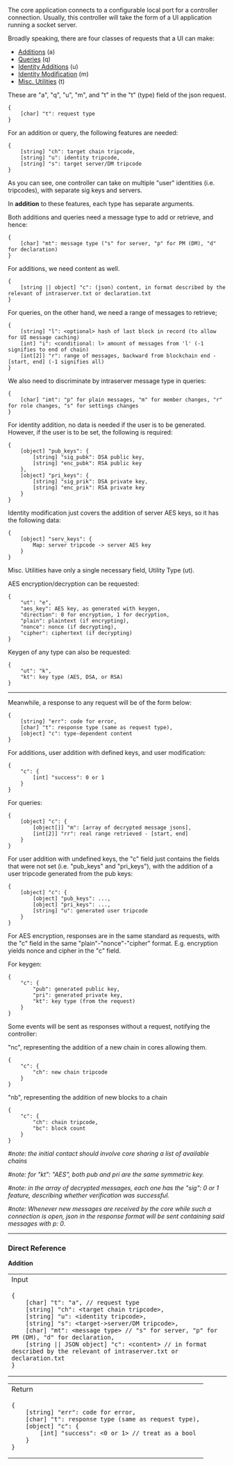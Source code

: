 The core application connects to a configurable local port for a controller connection.
Usually, this controller will take the form of a UI application running a socket server.

Broadly speaking, there are four classes of requests that a UI can make:
- [Additions](#add) (a)
- [Queries](#query) (q)
- [Identity Additions](#id_add) (u)
- [Identity Modification](#id_mod) (m)
- [Misc. Utilities](#misc) (t)

These are "a", "q", "u", "m", and "t" in the "t" (type) field of the json request.

```
{
    [char] "t": request type
}
```

For an addition or query, the following features are needed:

```
{
    [string] "ch": target chain tripcode,
    [string] "u": identity tripcode,
    [string] "s": target server/DM tripcode
}
```

As you can see, one controller can take on multiple "user" identities (i.e. tripcodes), with separate sig keys and servers.

In **addition** to these features, each type has separate arguments.

Both additions and queries need a message type to add or retrieve, and hence:
```
{
    [char] "mt": message type ("s" for server, "p" for PM (DM), "d" for declaration)
}
```
For additions, we need content as well. 
```
{
    [string || object] "c": (json) content, in format described by the relevant of intraserver.txt or declaration.txt
}
```
For queries, on the other hand, we need a range of messages to retrieve;
```
{
    [string] "l": <optional> hash of last block in record (to allow for UI message caching)
    [int] "i": <conditional: l> amount of messages from 'l' (-1 signifies to end of chain)
    [int[2]] "r": range of messages, backward from blockchain end - [start, end] (-1 signifies all)
}
```

We also need to discriminate by intraserver message type in queries:

```
{
    [char] "imt": "p" for plain messages, "m" for member changes, "r" for role changes, "s" for settings changes 
}
```
For identity addition, no data is needed if the user is to be generated. However, if the user is to be set, the following is required:

```
{
    [object] "pub_keys": {
        [string] "sig_pubk": DSA public key,
        [string] "enc_pubk": RSA public key
    },
    [object] "pri_keys": {
        [string] "sig_prik": DSA private key,
        [string] "enc_prik": RSA private key
    }
}
```

Identity modification just covers the addition of server AES keys, so it has the following data:

```
{
    [object] "serv_keys": {
        Map: server tripcode -> server AES key
    }
} 
```

Misc. Utilities have only a single necessary field, Utility Type (ut).

AES encryption/decryption can be requested:

```
{
    "ut": "e",
    "aes_key": AES key, as generated with keygen,
    "direction": 0 for encryption, 1 for decryption,
    "plain": plaintext (if encrypting),
    "nonce": nonce (if decrypting),
    "cipher": ciphertext (if decrypting)
}
```

Keygen of any type can also be requested:

```
{
    "ut": "k",
    "kt": key type (AES, DSA, or RSA)
}
```


----

Meanwhile, a response to any request will be of the form below:

```
{
    [string] "err": code for error,
    [char] "t": response type (same as request type),
    [object] "c": type-dependent content
}
```

For additions, user addition with defined keys, and user modification:

```
{
    "c": {
        [int] "success": 0 or 1
    }
}
```

For queries:

```
{
    [object] "c": {
        [object[]] "m": [array of decrypted message jsons],
        [int[2]] "rr": real range retrieved - [start, end]
    }
}
```

For user addition with undefined keys, the "c" field just contains the fields that were not set (i.e. "pub_keys" and "pri_keys"), with the addition of a user tripcode generated from the pub keys:
```
{
    [object] "c": {
        [object] "pub_keys": ...,
        [object] "pri_keys": ...,
        [string] "u": generated user tripcode
    }
}
```



For AES encryption, responses are in the same standard as requests, with the "c" field in the same "plain"-"nonce"-"cipher" format. E.g. encryption yields nonce and cipher in the "c" field.

For keygen:

```
{
    "c": {
        "pub": generated public key,
        "pri": generated private key,
        "kt": key type (from the request)
    }
}
```

Some events will be sent as responses without a request, notifying the controller:

"nc", representing the addition of a new chain in cores allowing them.
```
{
    "c": {
        "ch": new chain tripcode
    }
}
```

"nb", representing the addition of new blocks to a chain
```
{
    "c": {
        "ch": chain tripcode,
        "bc": block count
    }
}
```

*#note: the initial contact should involve core sharing a list of available chains*

*#note: for "kt": "AES", both pub and pri are the same symmetric key.*

*#note: in the array of decrypted messages, each one has the "sig": 0 or 1 feature, describing whether verification was successful.*

*#note: Whenever new messages are received by the core while such a connection is open, json in the response format will be sent containing said messages with p: 0.*



---
### Direct Reference

<a name="add">**Addition**</a>
<table>
<tr>
<td> Input </td>
</tr>
<tr>
<td>
    
```
{
    [char] "t": "a", // request type
    [string] "ch": <target chain tripcode>,
    [string] "u": <identity tripcode>,
    [string] "s": <target->server/DM tripcode>,
    [char] "mt": <message type> // "s" for server, "p" for PM (DM), "d" for declaration,
    [string || JSON object] "c": <content> // in format described by the relevant of intraserver.txt or declaration.txt
}
```
    
</td>
</tr>
</table>

<table>
<tr>
<td> Return </td>
</tr>
<tr>
<td>
    
```
{
    [string] "err": code for error,
    [char] "t": response type (same as request type),
    [object] "c": {
        [int] "success": <0 or 1> // treat as a bool
    }
}
``` 

</td>
</tr>
</table>
